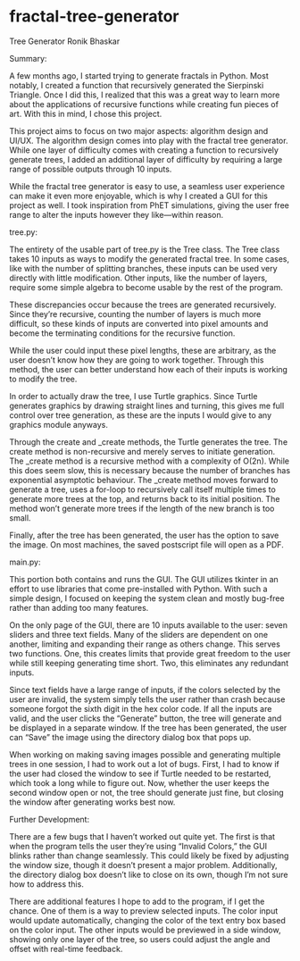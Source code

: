 # fractal-tree-generator

Tree Generator
Ronik Bhaskar

Summary:

A few months ago, I started trying to generate fractals in Python. Most notably, I created a function that recursively generated the Sierpinski Triangle. Once I did this, I realized that this was a great way to learn more about the applications of recursive functions while creating fun pieces of art. With this in mind, I chose this project.

This project aims to focus on two major aspects: algorithm design and UI/UX. The algorithm design comes into play with the fractal tree generator. While one layer of difficulty comes with creating a function to recursively generate trees, I added an additional layer of difficulty by requiring a large range of possible outputs through 10 inputs.

While the fractal tree generator is easy to use, a seamless user experience can make it even more enjoyable, which is why I created a GUI for this project as well. I took inspiration from PhET simulations, giving the user free range to alter the inputs however they like—within reason.

tree.py:

The entirety of the usable part of tree.py is the Tree class. The Tree class takes 10 inputs as ways to modify the generated fractal tree. In some cases, like with the number of splitting branches, these inputs can be used very directly with little modification. Other inputs, like the number of layers, require some simple algebra to become usable by the rest of the program.

These discrepancies occur because the trees are generated recursively. Since they’re recursive, counting the number of layers is much more difficult, so these kinds of inputs are converted into pixel amounts and become the terminating conditions for the recursive function.

While the user could input these pixel lengths, these are arbitrary, as the user doesn’t know how they are going to work together. Through this method, the user can better understand how each of their inputs is working to modify the tree.

In order to actually draw the tree, I use Turtle graphics. Since Turtle generates graphics by drawing straight lines and turning, this gives me full control over tree generation, as these are the inputs I would give to any graphics module anyways.

Through the create and _create methods, the Turtle generates the tree. The create method is non-recursive and merely serves to initiate generation. The _create method is a recursive method with a complexity of O(2n). While this does seem slow, this is necessary because the number of branches has exponential asymptotic behaviour. The _create method moves forward to generate a tree, uses a for-loop to recursively call itself multiple times to generate more trees at the top, and returns back to its initial position. The method won’t generate more trees if the length of the new branch is too small.

Finally, after the tree has been generated, the user has the option to save the image. On most machines, the saved postscript file will open as a PDF.

main.py:

This portion both contains and runs the GUI. The GUI utilizes tkinter in an effort to use libraries that come pre-installed with Python. With such a simple design, I focused on keeping the system clean and mostly bug-free rather than adding too many features.

On the only page of the GUI, there are 10 inputs available to the user: seven sliders and three text fields. Many of the sliders are dependent on one another, limiting and expanding their range as others change. This serves two functions. One, this creates limits that provide great freedom to the user while still keeping generating time short. Two, this eliminates any redundant inputs.

Since text fields have a large range of inputs, if the colors selected by the user are invalid, the system simply tells the user rather than crash because someone forgot the sixth digit in the hex color code. If all the inputs are valid, and the user clicks the “Generate” button, the tree will generate and be displayed in a separate window. If the tree has been generated, the user can “Save” the image using the directory dialog box that pops up.

When working on making saving images possible and generating multiple trees in one session, I had to work out a lot of bugs. First, I had to know if the user had closed the window to see if Turtle needed to be restarted, which took a long while to figure out. Now, whether the user keeps the second window open or not, the tree should generate just fine, but closing the window after generating works best now.

Further Development:

There are a few bugs that I haven’t worked out quite yet. The first is that when the program tells the user they’re using “Invalid Colors,” the GUI blinks rather than change seamlessly. This could likely be fixed by adjusting the window size, though it doesn’t present a major problem. Additionally, the directory dialog box doesn’t like to close on its own, though I’m not sure how to address this.

There are additional features I hope to add to the program, if I get the chance. One of them is a way to preview selected inputs. The color input would update automatically, changing the color of the text entry box based on the color input. The other inputs would be previewed in a side window, showing only one layer of the tree, so users could adjust the angle and offset with real-time feedback.
